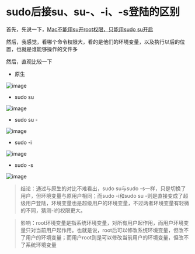 # sudo后接su、su-、-i、-s登陆的区别

首先，先说一下，[Mac不能用su开root权限，只能用sudo su开启](https://www.xiebruce.top/601.html)  

然后，我感觉，看哪个命令权限大，看的是他们的环境变量，以及执行以后的位置，也就是谁能够操作的文件多  


然后，直观比较一下  

* 原生  

![image](https://user-images.githubusercontent.com/74129445/141876775-1e7adf3c-49c0-4faf-a822-beb20b6965ef.png)  


* sudo su  

![image](https://user-images.githubusercontent.com/74129445/141876425-83f1cd13-d17f-4f66-8c9e-7af1f5ca742b.png)  



* sudo su -   



![image](https://user-images.githubusercontent.com/74129445/141876510-71983332-2774-4b55-a3b3-0d82042719bb.png)  

* sudo -i  


![image](https://user-images.githubusercontent.com/74129445/141876561-4fe4e758-1413-4859-90a0-7ae820782b1f.png)  


* sudo -s  

![image](https://user-images.githubusercontent.com/74129445/141876609-3623b636-fcaf-4bc9-8f92-2b5fc32e3589.png)

> 结论：通过与原生的对比不难看出，sudo su与sudo -s一样，只是切换了用户，但环境变量与原用户相同；而sudo -i和sudo su -则是直接变成了超级用户登陆，环境变量也是超级用户的环境变量，不过两者环境变量有轻微的不同，猜测-i的权限更大。  


> 影响：root环境变量是指系统环境变量，对所有用户起作用，而用户环境变量只对当前用户起作用。也就是说，root后可以修改系统环境变量，但改不了用户的环境变量；而用户root则是可以修改当前用户的环境变量，但改不了系统环境变量























